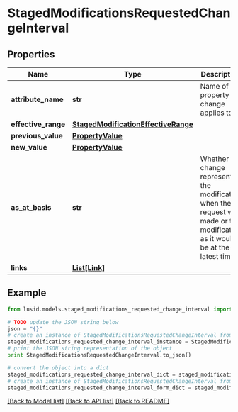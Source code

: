 # StagedModificationsRequestedChangeInterval


## Properties
Name | Type | Description | Notes
------------ | ------------- | ------------- | -------------
**attribute_name** | **str** | Name of the property the change applies to. | [optional] 
**effective_range** | [**StagedModificationEffectiveRange**](StagedModificationEffectiveRange.md) |  | [optional] 
**previous_value** | [**PropertyValue**](PropertyValue.md) |  | [optional] 
**new_value** | [**PropertyValue**](PropertyValue.md) |  | [optional] 
**as_at_basis** | **str** | Whether the change represents the modification when the request was made or the modification as it would be at the latest time. | [optional] 
**links** | [**List[Link]**](Link.md) |  | [optional] 

## Example

```python
from lusid.models.staged_modifications_requested_change_interval import StagedModificationsRequestedChangeInterval

# TODO update the JSON string below
json = "{}"
# create an instance of StagedModificationsRequestedChangeInterval from a JSON string
staged_modifications_requested_change_interval_instance = StagedModificationsRequestedChangeInterval.from_json(json)
# print the JSON string representation of the object
print StagedModificationsRequestedChangeInterval.to_json()

# convert the object into a dict
staged_modifications_requested_change_interval_dict = staged_modifications_requested_change_interval_instance.to_dict()
# create an instance of StagedModificationsRequestedChangeInterval from a dict
staged_modifications_requested_change_interval_form_dict = staged_modifications_requested_change_interval.from_dict(staged_modifications_requested_change_interval_dict)
```
[[Back to Model list]](../README.md#documentation-for-models) [[Back to API list]](../README.md#documentation-for-api-endpoints) [[Back to README]](../README.md)


